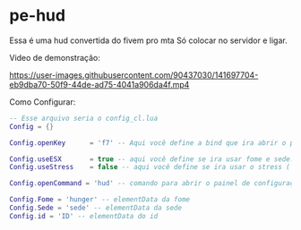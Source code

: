 # pe-hud
Essa é uma hud convertida do fivem pro mta
Só colocar no servidor e ligar.

Video de demonstração:


https://user-images.githubusercontent.com/90437030/141697704-eb9dba70-50f9-44de-ad75-4041a906da4f.mp4



Como Configurar:
```lua
-- Esse arquivo seria o config_cl.lua
Config = {}

Config.openKey      = 'f7' -- Aqui você define a bind que ira abrir o painel de configurações da hud.

Config.useESX       = true -- aqui você define se ira usar fome e sede.
Config.useStress    = false -- aqui você define se ira usar o stress ( Não tem função nenhuma na hud, fica por você dar uma função a ele )

Config.openCommand = 'hud' -- comando para abrir o painel de configurações da hud

Config.Fome = 'hunger' -- elementData da fome
Config.Sede = 'sede' -- elementData da sede
Config.id = 'ID' -- elementData do id
```
